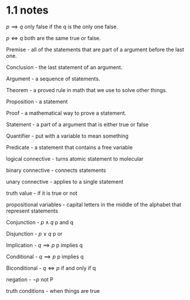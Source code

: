 # 1.1 notes

$p \implies q$ only false if the q is the only one false.

$p \iff q$  both are the same true or false.




Premise - all of the statements that are part of a argument before the last one.

Conclusion - the last statement of an argument.

Argument - a sequence of statements.

Theorem - a proved rule in math that we use to solve other things.

Proposition - a statement

Proof - a mathematical way to prove a statement.

Statement - a part of a argument that is either true or false

Quantifier - put with a variable to mean something

Predicate - a statement that contains a free variable 

logical connective - turns atomic statement to molecular 

binary connective - connects statements 

unary connective - applies to a single statement

truth value - if it is true or not

propositional variables - capital letters in the middle of the alphabet that represent statements 

Conjunction - $p \land q$ p and q 

Disjunction - $p \lor q$ p or 

Implication -  $q \implies p$ p implies q

Conditional - $q \implies p$ p implies q

Biconditional - $q \iff p$  if and only if q

negation  - $\lnot p$ not P

truth conditions - when things are true




